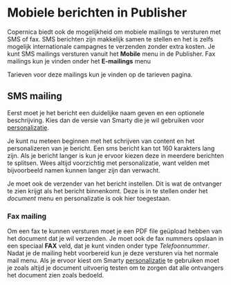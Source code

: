 # Mobiele berichten in Publisher

Copernica biedt ook de mogelijkheid om mobiele mailings te versturen met
SMS of fax. SMS berichten zijn makkelijk samen te stellen en het is zelfs
mogelijk internationale campagnes te verzenden zonder extra kosten. Je
kunt SMS mailings versturen vanuit het **Mobile** menu in de Publisher.
Fax mailings kun je vinden onder het **E-mailings** menu

Tarieven voor deze mailings kun je vinden op de tarieven pagina.

## SMS mailing

Eerst moet je het bericht een duidelijke naam geven en een optionele
beschrijving. Kies dan de versie van Smarty die je wil gebruiken voor [personalizatie](./personalization).

Je kunt nu meteen beginnen met het schrijven van content en het personalizeren
van je bericht. Een sms bericht kan tot 160 karakters lang zijn. Als je
bericht langer is kun je ervoor kiezen deze in meerdere berichten te splitsen.
Wees altijd voorzichtig met personalizatie, want velden met bijvoorbeeld
namen kunnen langer zijn dan verwacht.

Je moet ook de verzender van het bericht instellen. Dit is wat de ontvanger
te zien krijgt als het bericht binnenkomt. Deze is in te stellen onder
het *document* menu en personalizatie is ook hier toegestaan.

### Fax mailing

Om een fax te kunnen versturen moet je een PDF file geüpload hebben van
het document dat je wil verzenden. Je moet ook de fax nummers opslaan in
een speciaal **FAX** veld, dat je kunt vinden onder type *Telefoonnummer*.
Nadat je de mailing hebt voorbereid kun je deze versturen via het normale
mail menu. Als je ervoor kiest om Smarty [personalizatie](./personalization)
te gebruiken moet je zoals altijd je document uitvoerig testen om te zorgen
dat alle ontvangers het document zien zoals bedoeld.
